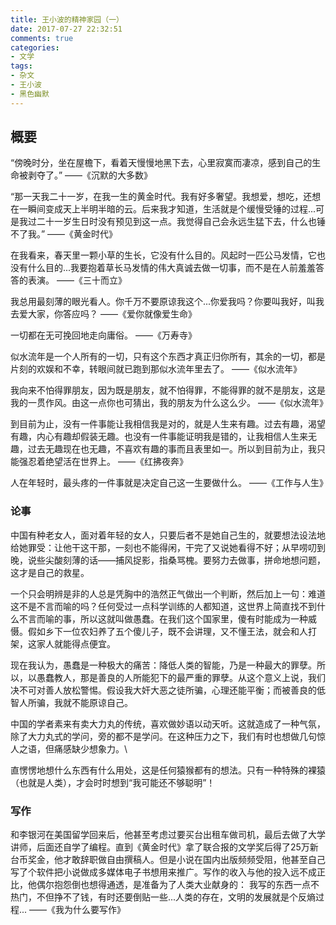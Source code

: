 ```yaml
---
title: 王小波的精神家园（一）
date: 2017-07-27 22:32:51
comments: true
categories:
- 文学
tags:
- 杂文
- 王小波
- 黑色幽默
---
```

## 概要

“傍晚时分，坐在屋檐下，看着天慢慢地黑下去，心里寂寞而凄凉，感到自己的生命被剥夺了。”
——《沉默的大多数》

“那一天我二十一岁，在我一生的黄金时代。我有好多奢望。我想爱，想吃，还想在一瞬间变成天上半明半暗的云。后来我才知道，生活就是个缓慢受锤的过程...可是我过二十一岁生日时没有预见到这一点。我觉得自己会永远生猛下去，什么也锤不了我。”
——《黄金时代》

在我看来，春天里一颗小草的生长，它没有什么目的。风起时一匹公马发情，它也没有什么目的...我要抱着草长马发情的伟大真诚去做一切事，而不是在人前羞羞答答的表演。
——《三十而立》

<!-- more --> 

我总用最刻薄的眼光看人。你千万不要原谅我这个...你爱我吗？你要叫我好，叫我去爱大家，你答应吗？
——《爱你就像爱生命》

一切都在无可挽回地走向庸俗。
——《万寿寺》

似水流年是一个人所有的一切，只有这个东西才真正归你所有，其余的一切，都是片刻的欢娱和不幸，转眼间就已跑到那似水流年里去了。
——《似水流年》

我向来不怕得罪朋友，因为既是朋友，就不怕得罪，不能得罪的就不是朋友，这是我的一贯作风。由这一点你也可猜出，我的朋友为什么这么少。
——《似水流年》

到目前为止，没有一件事能让我相信我是对的，就是人生来有趣。过去有趣，渴望有趣，内心有趣却假装无趣。也没有一件事能证明我是错的，让我相信人生来无趣，过去无趣现在也无趣，不喜欢有趣的事而且表里如一。所以到目前为止，我只能强忍着绝望活在世界上。
——《红拂夜奔》

人在年轻时，最头疼的一件事就是决定自己这一生要做什么。
——《工作与人生》

### 论事

中国有种老女人，面对着年轻的女人，只要后者不是她自己生的，就要想法设法地给她罪受：让他干这干那，一刻也不能得闲，干完了又说她看得不好；从早唠叨到晚，说些尖酸刻薄的话——捕风捉影，指桑骂槐。要努力去做事，拼命地想问题，这才是自己的救星。

一个只会明辨是非的人总是凭胸中的浩然正气做出一个判断，然后加上一句：难道这不是不言而喻的吗？任何受过一点科学训练的人都知道，这世界上简直找不到什么不言而喻的事，所以这就叫做愚蠢。在我们这个国家里，傻有时能成为一种威慑。假如乡下一位农妇养了五个傻儿子，既不会讲理，又不懂王法，就会和人打架，这家人就能得点便宜。

现在我认为，愚蠢是一种极大的痛苦：降低人类的智能，乃是一种最大的罪孽。所以，以愚蠢教人，那是善良的人所能犯下的最严重的罪孽。从这个意义上说，我们决不可对善人放松警惕。假设我大奸大恶之徒所骗，心理还能平衡；而被善良的低智人所骗，我就不能原谅自己。

中国的学者素来有卖大力丸的传统，喜欢做妙语以动天听。这就造成了一种气氛，除了大力丸式的学问，旁的都不是学问。在这种压力之下，我们有时也想做几句惊人之语，但痛感缺少想象力。\

直愣愣地想什么东西有什么用处，这是任何猿猴都有的想法。只有一种特殊的裸猿（也就是人类），才会时时想到“我可能还不够聪明”！

### 写作

和李银河在美国留学回来后，他甚至考虑过要买台出租车做司机，最后去做了大学讲师，后面还自学了编程。直到《黄金时代》拿了联合报的文学奖后得了25万新台币奖金，他才敢辞职做自由撰稿人。但是小说在国内出版频频受阻，他甚至自己写了个软件把小说做成多媒体电子书想用来推广。写作的收入与他的投入远不成正比，他偶尔抱怨倒也想得通透，是准备为了人类大业献身的：
我写的东西一点不热门，不但挣不了钱，有时还要倒贴一些...人类的存在，文明的发展就是个反熵过程...
——《我为什么要写作》







































